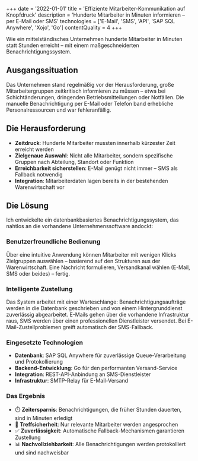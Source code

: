 +++
date = '2022-01-01'
title = 'Effiziente Mitarbeiter-Kommunikation auf Knopfdruck'
description = 'Hunderte Mitarbeiter in Minuten informieren – per E-Mail oder SMS'
technologies = ['E-Mail', 'SMS', 'API', 'SAP SQL Anywhere', 'Xojo', 'Go']
contentQuality = 4
+++

Wie ein mittelständisches Unternehmen hunderte Mitarbeiter in Minuten statt Stunden erreicht – mit einem maßgeschneiderten Benachrichtigungssystem.

## Ausgangssituation

Das Unternehmen stand regelmäßig vor der Herausforderung, große Mitarbeitergruppen zeitkritisch informieren zu müssen – etwa bei Schichtänderungen, dringenden Betriebsmitteilungen oder Notfällen. Die manuelle Benachrichtigung per E-Mail oder Telefon band erhebliche Personalressourcen und war fehleranfällig.

## Die Herausforderung

- **Zeitdruck**: Hunderte Mitarbeiter mussten innerhalb kürzester Zeit erreicht werden
- **Zielgenaue Auswahl**: Nicht alle Mitarbeiter, sondern spezifische Gruppen nach Abteilung, Standort oder Funktion
- **Erreichbarkeit sicherstellen**: E-Mail genügt nicht immer – SMS als Fallback notwendig
- **Integration**: Mitarbeiterdaten lagen bereits in der bestehenden Warenwirtschaft vor

## Die Lösung

Ich entwickelte ein datenbankbasiertes Benachrichtigungssystem, das nahtlos an die vorhandene Unternehmenssoftware andockt:

### Benutzerfreundliche Bedienung

Über eine intuitive Anwendung können Mitarbeiter mit wenigen Klicks Zielgruppen auswählen – basierend auf den Strukturen aus der Warenwirtschaft. Eine Nachricht formulieren, Versandkanal wählen (E-Mail, SMS oder beides) – fertig.

### Intelligente Zustellung

Das System arbeitet mit einer Warteschlange: Benachrichtigungsaufträge werden in die Datenbank geschrieben und von einem Hintergrunddienst zuverlässig abgearbeitet. E-Mails gehen über die vorhandene Infrastruktur raus, SMS werden über einen professionellen Dienstleister versendet. Bei E-Mail-Zustellproblemen greift automatisch der SMS-Fallback.

### Eingesetzte Technologien

- **Datenbank**: SAP SQL Anywhere für zuverlässige Queue-Verarbeitung und Protokollierung
- **Backend-Entwicklung**: Go für den performanten Versand-Service
- **Integration**: REST-API-Anbindung an SMS-Dienstleister
- **Infrastruktur**: SMTP-Relay für E-Mail-Versand

### Das Ergebnis

- ⏱️ **Zeitersparnis**: Benachrichtigungen, die früher Stunden dauerten, sind in Minuten erledigt
- 🎯 **Treffsicherheit**: Nur relevante Mitarbeiter werden angesprochen
- ✅ **Zuverlässigkeit**: Automatische Fallback-Mechanismen garantieren Zustellung
- 📊 **Nachvollziehbarkeit**: Alle Benachrichtigungen werden protokolliert und sind nachweisbar
